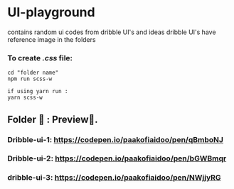 # UI-playground

contains random ui codes from dribble UI's and ideas dribble UI's have reference image in the folders

### To create _.css_ file:

    cd "folder name"   
    npm run scss-w 
    
    if using yarn run :
    yarn scss-w

## Folder 📂 : Preview👀.

### Dribble-ui-1: https://codepen.io/paakofiaidoo/pen/qBmboNJ

### Dribble-ui-2: https://codepen.io/paakofiaidoo/pen/bGWBmqr

### dribble-ui-3: https://codepen.io/paakofiaidoo/pen/NWjjyRG
